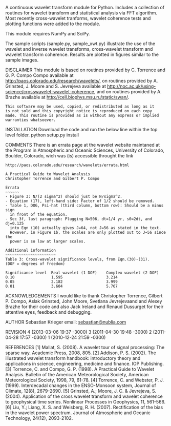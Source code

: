 A continuous wavelet transform module for Python. Includes a collection of
routines for wavelet transform and statistical analysis via FFT algorithm.
Most recently cross-wavelet tranforms, wavelet coherence tests and plotting
functions were added to the module.

This module requires NumPy and SciPy.

The sample scripts (sample.py, sample_xwt.py) illustrate the use of the
wavelet and inverse wavelet transforms, cross-wavelet transform and wavelet
transform coherence. Results are plotted in figures similar to the sample
images.

DISCLAIMER
    This module is based on routines provided by C. Torrence and G. P. Compo
    Compo available at http://paos.colorado.edu/research/wavelets/, on
    routines provided by A. Grinsted, J. Moore and S. Jevrejeva available at
    http://noc.ac.uk/using-science/crosswavelet-wavelet-coherence, and
    on routines provided by A. Brazhe available at
    http://cell.biophys.msu.ru/static/swan/.

    This software may be used, copied, or redistributed as long as it
    is not sold and this copyright notice is reproduced on each copy
    made. This routine is provided as is without any express or implied
    warranties whatsoever.

INSTALLATION
	Download the code and run the below line within the top level folder.
    	python setup.py install

COMMENTS
    There is an errata page at the wavelet website maintaned at the Program
    in Atmospheric and Oceanic Sciences, University of Colorado, Boulder,
    Colorado, wich was (is) accessible throught the link

    http://paos.colorado.edu/research/wavelets/errata.html

    A Practical Guide to Wavelet Analysis
    Christopher Torrence and Gilbert P. Compo

    Errata
    ~~~~~~
    - Figure 3: N/(2 sigma^2) should just be N/sigma^2.
    - Equation (17), left-hand side: Factor of 1/2 should be removed.
    - Table 1, DOG, Psi-hat (third column, bottom row): Should be a minus sign
      in front of the equation.
    - Sec 3f, last paragraph: Plugging N=506, dt=1/4 yr, s0=2dt, and dj=0.125
      into Eqn (10) actually gives J=64, not J=56 as stated in the text.
      However, in Figure 1b, the scales are only plotted out to J=56 since the
      power is so low at larger scales.

    Additional information
    ~~~~~~~~~~~~~~~~~~~~~~
    Table 3: Cross-wavelet significance levels, from Eqn.(30)-(31).
    (DOF = degrees of freedom)

    Significance level  Real wavelet (1 DOF)    Complex wavelet (2 DOF)
    0.10	            1.595	                3.214
    0.05	            2.182	                3.999
    0.01	            3.604	                5.767

ACKNOWLEDGEMENTS
    I would like to thank Christopher Torrence, Gilbert P. Compo, Aslak
    Grinsted, John Moore, Svetlana Jevrejevaand and Alexey Brazhe for their
    code and also Jack Ireland and Renaud Dussurget for their attentive eyes,
    feedback and debugging.

AUTHOR
    Sebastian Krieger
    email: sebastian@nublia.com

REVISION
    4 (2013-03-06 19:37 -3000)
    3 (2011-04-30 19:48 -3000)
    2 (2011-04-28 17:57 -0300)
    1 (2010-12-24 21:59 -0300)

REFERENCES
    [1] Mallat, S. (2008). A wavelet tour of signal processing: The
        sparse way. Academic Press, 2008, 805.
    [2] Addison, P. S. (2002). The illustrated wavelet transform
        handbook: introductory theory and applications in science,
        engineering, medicine and finance. IOP Publishing.
    [3] Torrence, C. and Compo, G. P. (1998). A Practical Guide to
        Wavelet Analysis. Bulletin of the American Meteorological
        Society, American Meteorological Society, 1998, 79, 61-78.
    [4] Torrence, C. and Webster, P. J. (1999). Interdecadal changes in
        the ENSO-Monsoon system, Journal of Climate, 12(8), 2679-2690.
    [5] Grinsted, A.; Moore, J. C. & Jevrejeva, S. (2004). Application
        of the cross wavelet transform and wavelet coherence to
        geophysical time series. Nonlinear Processes in Geophysics, 11,
        561-566.
    [6] Liu, Y.; Liang, X. S. and Weisberg, R. H. (2007). Rectification
        of the bias in the wavelet power spectrum. Journal of
        Atmospheric and Oceanic Technology, 24(12), 2093-2102.

